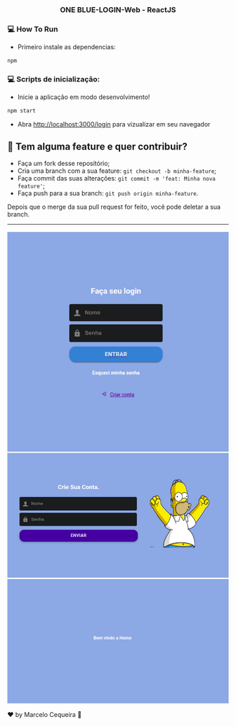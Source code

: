 <h3 align="center">
 ONE BLUE-LOGIN-Web - ReactJS
</h3>

### :computer: How To Run

 * Primeiro instale as dependencias:
 ```bash
npm
 ```

### :computer: Scripts de inicialização:
  * Inicie a aplicação em modo desenvolvimento!
 ```bash
npm start
 ```
 * Abra [http://localhost:3000/login](http://localhost:3000/user/cadaster) para vizualizar em seu navegador


## 🤔 Tem alguma feature e quer contribuir?

- Faça um fork desse repositório;
- Cria uma branch com a sua feature: `git checkout -b minha-feature`;
- Faça commit das suas alterações: `git commit -m 'feat: Minha nova feature'`;
- Faça push para a sua branch: `git push origin minha-feature`.

Depois que o merge da sua pull request for feito, você pode deletar a sua branch.

---


<p align="center">
   <img src="./src/images/login.png" >
   <img src="./src/images/cadastro.png" >
   <img src="./src/images/home.png" >

</p>

♥ by Marcelo Cequeira :wave:
